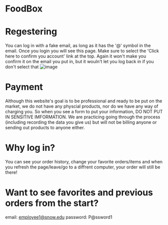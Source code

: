 # FoodBox

# Regestering
You can log in with a fake email, as long as it has the '@' symbol in the email.
Once you login you will see this page. Make sure to select the 'Click here to confirm you account' link at the top. Again it won't make you confirm it on the email you put in, but it wouln't let you log back in if you don't select that
![image](https://github.com/FoodBoxTeam/FoodBox/assets/89985506/29071f52-ab91-49f1-9d2f-2ee7cb0640e3)

# Payment
Although this website's goal is to be professional and ready to be put on the market, we do not have any physcial products, nor do we have any way of charging you. So when you see a form to put your information, DO NOT PUT IN SENSITIVE IMFORMATION. We are practicing going through the process (including recording the data you give us) but will not be billing anyone or sending out products to anyone either.

# Why log in?
You can see your order history, change your favorite orders/items and when you refresh the page/leave/go to a diffrent computer, your order will still be there!

# Want to see favorites and previous orders from the start?
email: employee1@snow.edu
password: P@ssword1
